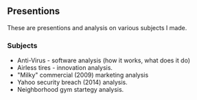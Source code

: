 ## Presentions

These are presentions and analysis on various subjects I made.

### Subjects
- Anti-Virus - software analysis (how it works, what does it do)
- Airless tires - innovation analysis.
- "Milky" commercial (2009) marketing analysis
- Yahoo security breach (2014) analysis.
- Neighborhood gym startegy analysis.
